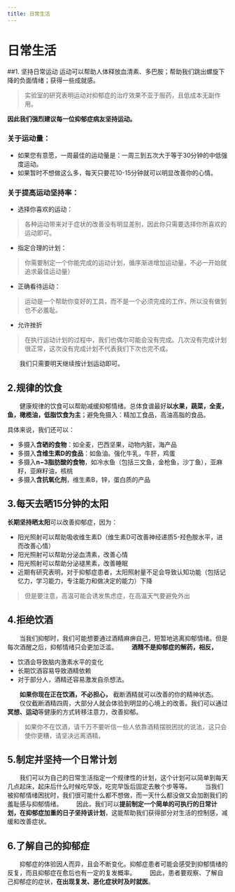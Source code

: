 ```yaml
---
title: 日常生活
---
```

# 日常生活
##1. 坚持日常运动 
运动可以帮助人体释放血清素、多巴胺；帮助我们跳出螺旋下降的负面情绪；获得一些成就感。
>实验室的研究表明运动对抑郁症的治疗效果不亚于服药，且低成本无副作用。

**因此我们强烈建议每一位抑郁症病友坚持运动。**

### 关于运动量：
- 如果您有意愿，一周最佳的运动量是：一周三到五次大于等于30分钟的中低强度运动。
- 如果暂时不想做这么多，每天只要花10-15分钟就可以明显改善你的心情。

### 关于提高运动坚持率：
- 选择你喜欢的运动：
> 各种运动带来对于症状的改善没有明显差别，因此你只需要选择你所喜欢的运动即可。

- 指定合理的计划：
> 你需要制定一个你能完成的运动计划，循序渐进增加运动量，不必一开始就追求最佳运动量）

- 正确看待运动：
>运动是一个帮助你变好的工具，而不是一个必须完成的工作，所以没有做到也不必羞耻。

- 允许挫折
> 在执行运动计划的过程中，我们也偶尔可能会没有完成。几次没有完成计划很正常，这次没有完成计划不代表我们下次也完不成。

&ensp;&ensp;&ensp;&ensp;我们只需要明天继续按计划运动即可。

  
## 2.规律的饮食
&ensp;&ensp;&ensp;&ensp;健康规律的饮食可以帮助减缓抑郁情绪。总体食谱最好**以水果，蔬菜，全麦，鱼，橄榄油，低脂饮食为主**；避免免摄入：精加工食品，高油高脂的食品。

  具体来说，我们还可以：
- 多摄入**含硒的食物**：如全麦，巴西坚果，动物内脏，海产品
- 多摄入**含维生素D的食品**：如鱼油。强化牛乳，牛肝，鸡蛋
- 多摄入**n−3脂肪酸的食物**，如冷水鱼（包括三文鱼，金枪鱼，沙丁鱼），亚麻籽，亚麻籽油，核桃
- 多摄入**含抗氧化剂**，维生素B，锌，蛋白质的产品

## 3.每天去晒15分钟的太阳
**长期坚持晒太阳**可以改善抑郁症，因为：
- 阳光照射可以帮助吸收维生素D（维生素D可改善神经递质5-羟色胺水平，进而改善心情）
- 阳光照射可以帮助分泌血清素，改善心情
- 阳光照射可以帮助分泌褪黑素，改善睡眠
- 近期有研究表明，对于抑郁症患者，太阳照射量不足会导致认知功能（包括记忆力，学习能力，专注能力和做决定的能力）下降
>但是要注意，高温可能会诱发焦虑症，在高温天气要避免外出

## 4.拒绝饮酒
&ensp;&ensp;&ensp;&ensp;当我们抑郁时，我们可能想要通过酒精麻痹自己，短暂地逃离抑郁情绪。但是每次酒醒之后，抑郁情绪只会更加泛滥。
&ensp;&ensp;&ensp;&ensp;**酒精不是抑郁症的解药，相反，**
- 饮酒会导致脑内激素水平的变化
- 长期饮酒容易导致酒精依赖
- 对于部分人，酒精还容易激发自杀想法。

&ensp;&ensp;&ensp;&ensp;**如果你现在正在饮酒，不必担心，** 截断酒精就可以改善的你的精神状态。
&ensp;&ensp;&ensp;&ensp;仅仅截断酒精四周，大部分人就会体验到明显的心境上的改善。我们可以通过**冥想、运动**等健康的方式转移注意力，改善抑郁。
>如果你不在饮酒，请千万不要听信一些人依靠酒精摆脱困扰的说法，这只会使你更糟，请坚决远离酒精。

## 5.制定并坚持一个日常计划
&ensp;&ensp;&ensp;&ensp;我们可以为自己的日常生活指定一个规律性的计划，这个计划可以简单到每天几点起床，起床后什么时候吃早饭，吃完早饭后固定去散个步等等。
&ensp;&ensp;&ensp;&ensp;当我们被抑郁情绪困扰时，我们很可能什么都不想做，而一天什么都没做又会加剧我们的羞耻感与抑郁情绪。
&ensp;&ensp;&ensp;&ensp;因此，我们可以**提前制定一个简单的可执行的日常计划，在抑郁症加重的日子坚持该计划**，这能帮助我们获得部分对生活的控制感，减缓和改善症状。



## 6.了解自己的抑郁症
&ensp;&ensp;&ensp;&ensp;抑郁症的体验因人而异，且会不断变化。抑郁症患者可能会感受到抑郁情绪的反复，而且抑郁症在愈后也有一定的复发概率。
&ensp;&ensp;&ensp;&ensp;因此，患者要观察、了解自己抑郁症的症状，**在出现复发、恶化症状时及时就医**。  